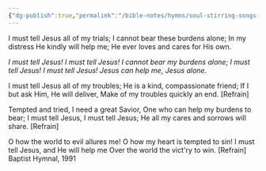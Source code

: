 ```yaml
---
{"dg-publish":true,"permalink":"/bible-notes/hymns/soul-stirring-songs-and-hymns/i-must-tell-jesus/","title":"I Must Tell Jesus"}
---
```



I must tell Jesus all of my trials;
I cannot bear these burdens alone;
In my distress He kindly will help me;
He ever loves and cares for His own.

*I must tell Jesus!
I must tell Jesus!
I cannot bear my burdens alone;
I must tell Jesus!
I must tell Jesus!
Jesus can help me, Jesus alone.*

I must tell Jesus all of my troubles;
He is a kind, compassionate friend;
If I but ask Him, He will deliver,
Make of my troubles quickly an end. [Refrain]

Tempted and tried, I need a great Savior,
One who can help my burdens to bear;
I must tell Jesus, I must tell Jesus;
He all my cares and sorrows will share. [Refrain]

O how the world to evil allures me!
O how my heart is tempted to sin!
I must tell Jesus, and He will help me
Over the world the vict'ry to win. [Refrain]
Baptist Hymnal, 1991